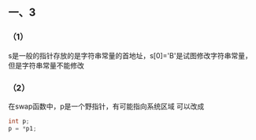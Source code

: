 ## 一、3
### （1）
s是一般的指针存放的是字符串常量的首地址，s[0]='B'是试图修改字符串常量，但是字符串常量不能修改

### （2）
在swap函数中，p是一个野指针，有可能指向系统区域
可以改成
```c
int p;
p = *p1;
```